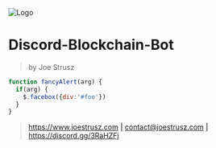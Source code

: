 ![Logo](https://www.joestrusz.com/assets/uploads/system/logo_small.png)
# Discord-Blockchain-Bot
> by Joe Strusz 
```javascript
function fancyAlert(arg) {
  if(arg) {
    $.facebox({div:'#foo'})
  }
}
```
> https://www.joestrusz.com **|** contact@joestrusz.com **|** https://discord.gg/3RaHZFj



